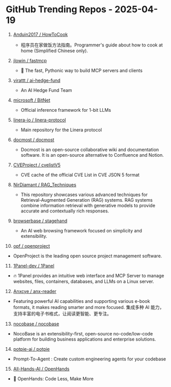 # GitHub Trending Repos - 2025-04-19

1. [Anduin2017 /    HowToCook](https://github.com/Anduin2017/HowToCook)
   - 程序员在家做饭方法指南。Programmer's guide about how to cook at home (Simplified Chinese only).

2. [jlowin /    fastmcp](https://github.com/jlowin/fastmcp)
   - 🚀 The fast, Pythonic way to build MCP servers and clients

3. [virattt /    ai-hedge-fund](https://github.com/virattt/ai-hedge-fund)
   - An AI Hedge Fund Team

4. [microsoft /    BitNet](https://github.com/microsoft/BitNet)
   - Official inference framework for 1-bit LLMs

5. [linera-io /    linera-protocol](https://github.com/linera-io/linera-protocol)
   - Main repository for the Linera protocol

6. [docmost /    docmost](https://github.com/docmost/docmost)
   - Docmost is an open-source collaborative wiki and documentation software. It is an open-source alternative to Confluence and Notion.

7. [CVEProject /    cvelistV5](https://github.com/CVEProject/cvelistV5)
   - CVE cache of the official CVE List in CVE JSON 5 format

8. [NirDiamant /    RAG_Techniques](https://github.com/NirDiamant/RAG_Techniques)
   - This repository showcases various advanced techniques for Retrieval-Augmented Generation (RAG) systems. RAG systems combine information retrieval with generative models to provide accurate and contextually rich responses.

9. [browserbase /    stagehand](https://github.com/browserbase/stagehand)
   - An AI web browsing framework focused on simplicity and extensibility.

10. [opf /    openproject](https://github.com/opf/openproject)
   - OpenProject is the leading open source project management software.

11. [1Panel-dev /    1Panel](https://github.com/1Panel-dev/1Panel)
   - 🔥 1Panel provides an intuitive web interface and MCP Server to manage websites, files, containers, databases, and LLMs on a Linux server.

12. [Anxcye /    anx-reader](https://github.com/Anxcye/anx-reader)
   - Featuring powerful AI capabilities and supporting various e-book formats, it makes reading smarter and more focused. 集成多种 AI 能力，支持丰富的电子书格式，让阅读更智能、更专注。

13. [nocobase /    nocobase](https://github.com/nocobase/nocobase)
   - NocoBase is an extensibility-first, open-source no-code/low-code platform for building business applications and enterprise solutions.

14. [potpie-ai /    potpie](https://github.com/potpie-ai/potpie)
   - Prompt-To-Agent : Create custom engineering agents for your codebase

15. [All-Hands-AI /    OpenHands](https://github.com/All-Hands-AI/OpenHands)
   - 🙌 OpenHands: Code Less, Make More

